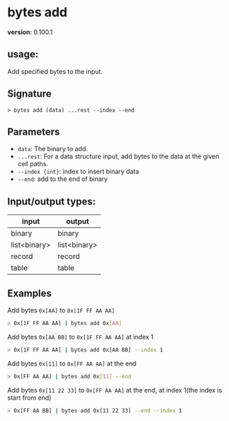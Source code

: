 # bytes add

**version**: 0.100.1

## **usage**:

Add specified bytes to the input.

## Signature

`> bytes add (data) ...rest --index --end`

## Parameters

- `data`: The binary to add.
- `...rest`: For a data structure input, add bytes to the data at the given cell paths.
- `--index {int}`: index to insert binary data
- `--end`: add to the end of binary

## Input/output types:

| input          | output         |
| -------------- | -------------- |
| binary         | binary         |
| list\<binary\> | list\<binary\> |
| record         | record         |
| table          | table          |

## Examples

Add bytes `0x[AA]` to `0x[1F FF AA AA]`

```bash
> 0x[1F FF AA AA] | bytes add 0x[AA]
```

Add bytes `0x[AA BB]` to `0x[1F FF AA AA]` at index 1

```bash
> 0x[1F FF AA AA] | bytes add 0x[AA BB] --index 1
```

Add bytes `0x[11]` to `0x[FF AA AA]` at the end

```bash
> 0x[FF AA AA] | bytes add 0x[11] --end
```

Add bytes `0x[11 22 33]` to `0x[FF AA AA]` at the end, at index 1(the index is start from end)

```bash
> 0x[FF AA BB] | bytes add 0x[11 22 33] --end --index 1
```
